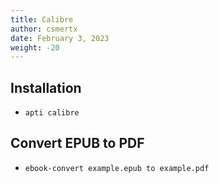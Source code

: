 ```yaml
---
title: Calibre
author: csmertx
date: February 3, 2023
weight: -20
---
```


## Installation

- ```apti calibre```

## Convert EPUB to PDF

- ```ebook-convert example.epub to example.pdf```